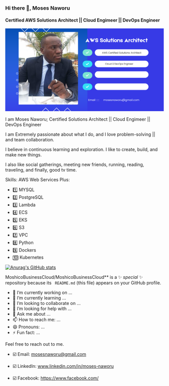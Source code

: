### Hi there 👋, Moses Naworu
#### Certified AWS Solutions Architect || Cloud Engimeer || DevOps Engineer
![Certified AWS Solutions Architect || DevOps Engineer](https://github.com/MoshicoBusinessCloud/MoshicoBusinessCloud/blob/main/AWS%20Solutions%20Architect%20%20DevOps%20Engineer/1.png)

I am Moses Naworu; Certified Solutions Architect || Cloud Engimeer || DevOps Engineer

I am Extremely passionate about what I do, and I love problem-solving || and team collaboration.

I believe in continuous learning and exploration. I like to create, build, and make new things.

I also like social gatherings, meeting new friends, running, reading, traveling, and finally, good tv time.

Skills: 
AWS Web Services Plus:

* 1️⃣ MYSQL
* 2️⃣ PostgreSQL
* 3️⃣ Lambda
* 4️⃣ ECS
* 5️⃣ EKS
* 6️⃣ S3
* 7️⃣ VPC
* 8️⃣ Python
* 9️⃣ Dockers
* 🔟 Kubernetes

[![Anurag's GitHub stats](https://github-readme-stats.vercel.app/api?username=MoshicoBusinessCloud)](https://github.com/anuraghazra/github-readme-stats)

MoshicoBusinessCloud/MoshicoBusinessCloud** is a ✨ _special_ ✨ repository because its `
README.md` (this file) appears on your GitHub profile.

- 🔭 I’m currently working on ...
- 🌱 I’m currently learning ...
- 👯 I’m looking to collaborate on ...
- 🤔 I’m looking for help with ...
- 💬 Ask me about ...
- 📫 How to reach me: ...
- 😄 Pronouns: ...
- ⚡ Fun fact: ...

Feel free to reach out to me.

* ☑️ Email: mosesnaworu@gmail.com

* ☑️ LinkedIn: www.linkedin.com/in/moses-naworu

* ☑️ Facebook: https://www.facebook.com/


